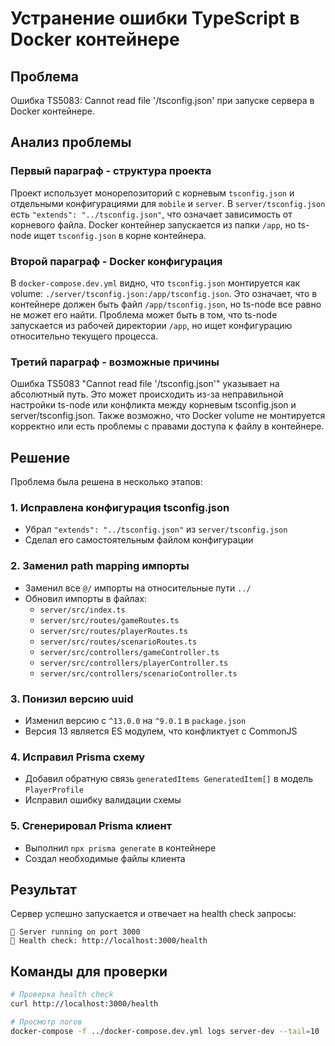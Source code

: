 # Устранение ошибки TypeScript в Docker контейнере

## Проблема
Ошибка TS5083: Cannot read file '/tsconfig.json' при запуске сервера в Docker контейнере.

## Анализ проблемы

### Первый параграф - структура проекта
Проект использует монорепозиторий с корневым `tsconfig.json` и отдельными конфигурациями для `mobile` и `server`. В `server/tsconfig.json` есть `"extends": "../tsconfig.json"`, что означает зависимость от корневого файла. Docker контейнер запускается из папки `/app`, но ts-node ищет `tsconfig.json` в корне контейнера.

### Второй параграф - Docker конфигурация
В `docker-compose.dev.yml` видно, что `tsconfig.json` монтируется как volume: `./server/tsconfig.json:/app/tsconfig.json`. Это означает, что в контейнере должен быть файл `/app/tsconfig.json`, но ts-node все равно не может его найти. Проблема может быть в том, что ts-node запускается из рабочей директории `/app`, но ищет конфигурацию относительно текущего процесса.

### Третий параграф - возможные причины
Ошибка TS5083 "Cannot read file '/tsconfig.json'" указывает на абсолютный путь. Это может происходить из-за неправильной настройки ts-node или конфликта между корневым tsconfig.json и server/tsconfig.json. Также возможно, что Docker volume не монтируется корректно или есть проблемы с правами доступа к файлу в контейнере.

## Решение

Проблема была решена в несколько этапов:

### 1. Исправлена конфигурация tsconfig.json
- Убрал `"extends": "../tsconfig.json"` из `server/tsconfig.json`
- Сделал его самостоятельным файлом конфигурации

### 2. Заменил path mapping импорты
- Заменил все `@/` импорты на относительные пути `../`
- Обновил импорты в файлах:
  - `server/src/index.ts`
  - `server/src/routes/gameRoutes.ts`
  - `server/src/routes/playerRoutes.ts`
  - `server/src/routes/scenarioRoutes.ts`
  - `server/src/controllers/gameController.ts`
  - `server/src/controllers/playerController.ts`
  - `server/src/controllers/scenarioController.ts`

### 3. Понизил версию uuid
- Изменил версию с `^13.0.0` на `^9.0.1` в `package.json`
- Версия 13 является ES модулем, что конфликтует с CommonJS

### 4. Исправил Prisma схему
- Добавил обратную связь `generatedItems GeneratedItem[]` в модель `PlayerProfile`
- Исправил ошибку валидации схемы

### 5. Сгенерировал Prisma клиент
- Выполнил `npx prisma generate` в контейнере
- Создал необходимые файлы клиента

## Результат
Сервер успешно запускается и отвечает на health check запросы:
```
🚀 Server running on port 3000
📱 Health check: http://localhost:3000/health
```

## Команды для проверки
```bash
# Проверка health check
curl http://localhost:3000/health

# Просмотр логов
docker-compose -f ../docker-compose.dev.yml logs server-dev --tail=10
```
